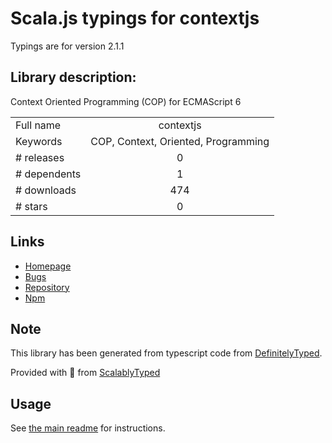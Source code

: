 
# Scala.js typings for contextjs

Typings are for version 2.1.1

## Library description:
Context Oriented Programming (COP) for ECMAScript 6

|                    |                 |
| ------------------ | :-------------: |
| Full name          | contextjs |
| Keywords           | COP, Context, Oriented, Programming |
| # releases         | 0 |
| # dependents       | 1 |
| # downloads        | 474 |
| # stars            | 0 |

## Links
- [Homepage](https://github.com/LivelyKernel/ContextJS#readme)
- [Bugs](https://github.com/LivelyKernel/ContextJS/issues)
- [Repository](https://github.com/LivelyKernel/ContextJS)
- [Npm](https://www.npmjs.com/package/contextjs)
    


## Note
This library has been generated from typescript code from [DefinitelyTyped](https://definitelytyped.org).

Provided with :purple_heart: from [ScalablyTyped](https://github.com/oyvindberg/ScalablyTyped)

## Usage
See [the main readme](../../readme.md) for instructions.


